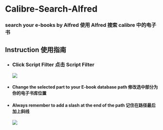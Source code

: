 # Calibre-Search-Alfred
### search your e-books by Alfred 使用 Alfred 搜索 calibre 中的电子书

## Instruction 使用指南

* ### Click Script Filter 点击 Script Filter

  ![](https://ws2.sinaimg.cn/large/006tNc79gy1fnhjjxjns4j31kw115jv6.jpg)

* #### Change the selected part to your E-book database path 修改选中部分为你的电子书库位置

* #### Always remember to add **a slash** at the end of the path 记住在路径最后加上**斜线**

  ![](https://ws1.sinaimg.cn/large/006tNc79gy1fnhjoxvikfj317g0zk79z.jpg)

